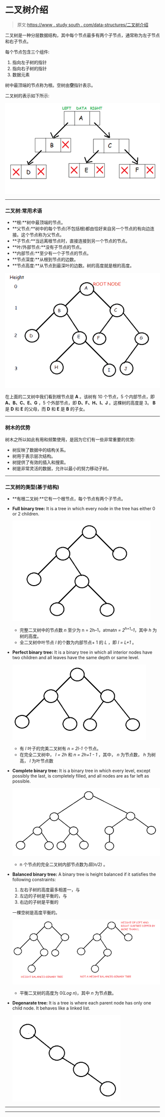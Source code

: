 # 二叉树介绍

> 原文:[https://www . study south . com/data-structures/二叉树介绍](https://www.studytonight.com/data-structures/introduction-to-binary-trees)

二叉树是一种分层数据结构，其中每个节点最多有两个子节点，通常称为左子节点和右子节点。

每个节点包含三个组件:

1.  指向左子树的指针
2.  指向右子树的指针
3.  数据元素

树中最顶端的节点称为根。空树由**空**指针表示。

二叉树的表示如下所示:

![Binary Trees](img/e2786650a9fad2c662b724095c37af53.png)

* * *

### 二叉树:常用术语

*   **根:**树中最顶端的节点。
*   **父节点:**树中的每个节点(不包括根)都由恰好来自另一个节点的有向边连接。这个节点称为父节点。
*   **子节点:**当远离根节点时，直接连接到另一个节点的节点。
*   **叶/外部节点:**没有子节点的节点。
*   **内部节点:**至少有一个子节点的节点。
*   **节点深度:**从根到节点的边数。
*   **节点高度:**从节点到最深叶的边数。树的高度就是根的高度。

![Binary Trees](img/f72e776332c47487200934f58613babc.png)

在上面的二叉树中我们看到根节点是 **A** 。该树有 10 个节点，5 个内部节点，即 **A、B、C、E、G** ，5 个外部节点，即 **D、F、H、I、J** 。这棵树的高度是 3。 **B** 是 **D** 和 **E** 的父母，而 **D** 和 **E** 是 **B** 的子女。

* * *

### 树木的优势

树木之所以如此有用和频繁使用，是因为它们有一些非常重要的优势:

*   树反映了数据中的结构关系。
*   树用于表示层次结构。
*   树提供了有效的插入和搜索。
*   树是非常灵活的数据，允许以最小的努力移动子树。

* * *

### 二叉树的类型(基于结构)

*   **有根二叉树:**它有一个根节点，每个节点有两个子节点。
*   **Full binary tree:** It is a tree in which every node in the tree has either 0 or 2 children.

    ![Binary Trees](img/6b640053db33a50a75547d7e48260203.png)

    *   完整二叉树中的节点数 *n* 至少为 n = 2h–1，atmat*n = 2<sup>h+1</sup>–1*，其中 *h* 为树的高度。
    *   全二叉树中叶节点 *l* 的个数为内部节点+ 1 的 *L* ，即 *l = L+1* 。
*   **Perfect binary tree:** It is a binary tree in which all interior nodes have two children and all leaves have the same depth or same level.

    ![Binary Trees](img/e065f7d0d2aed42ef5a6ee388e79ec6c.png)

    *   有 *l* 叶子的完美二叉树有 *n = 2l-1* 个节点。
    *   在完全二叉树中， *l = 2h* 和 *n = 2h+1 - 1* ，其中， *n* 为节点数， *h* 为树高， *l* 为叶节点数
*   **Complete binary tree:** It is a binary tree in which every level, except possibly the last, is completely filled, and all nodes are as far left as possible.

    ![Binary Trees](img/4d927deac687612665ef2da1a8680291.png)

    *   n 个节点的完全二叉树内部节点数为*层(n/2)* 。
*   **Balanced binary tree:** A binary tree is height balanced if it satisfies the following constraints:
    1.  左右子树的高度最多相差一，与
    2.  左边的子树是平衡的，与
    3.  右边的子树是平衡的

    一棵空树是高度平衡的。

    ![Binary Trees](img/a59457550c9ad521b2b887702095b133.png)

    *   平衡二叉树的高度为 0(*Log n*)，其中 *n* 为节点数。
*   **Degenarate tree:** It is a tree is where each parent node has only one child node. It behaves like a linked list.

    ![Binary Trees](img/5db3a49b87625d168815fff6175a6c8d.png)

* * *

* * *